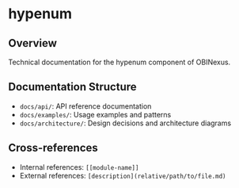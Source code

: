 # hypenum

## Overview
Technical documentation for the hypenum component of OBINexus.

## Documentation Structure
- `docs/api/`: API reference documentation
- `docs/examples/`: Usage examples and patterns
- `docs/architecture/`: Design decisions and architecture diagrams

## Cross-references
- Internal references: `[[module-name]]`
- External references: `[description](relative/path/to/file.md)`

